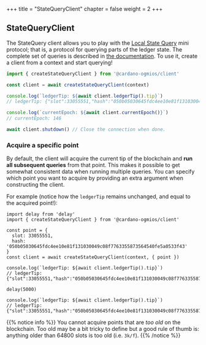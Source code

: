 +++
title = "StateQueryClient"
chapter = false
weight = 2
+++

## StateQueryClient

The StateQuery client allows you to play with the [Local State Query](/mini-protocols/local-state-query) mini protocol; that is, a protocol for querying parts of the ledger state. The complete set of queries is described in [the documentation](#TODO). To use it, create a client from a context and start querying!

```ts
import { createStateQueryClient } from '@cardano-ogmios/client'

const client = await createStateQueryClient(context)

console.log(`ledgerTip: ${await client.ledgerTip().tip}`) 
// ledgerTip: {"slot":33055551,"hash":"050b05030645fdc4ee10e81f131030049c08f7763355873564540fe5a0533f43"}

console.log(`currentEpoch: ${await client.currentEpoch()}`)
// currentEpoch: 146

await client.shutdown() // Close the connection when done.
```

### Acquire a specific point

By default, the client will acquire the current tip of the blockchain and **run all subsequent queries** from that point. This makes it possible to get somewhat consistent data when running multiple queries. You can specify which point you want to acquire by providing an extra argument when constructing the client. 

For example (notice how the `ledgerTip` remains unchanged, and equal to the acquired point!):

```
import delay from 'delay'
import { createStateQueryClient } from '@cardano-ogmios/client'

const point = {
  slot: 33055551,
  hash: '050b05030645fdc4ee10e81f131030049c08f7763355873564540fe5a0533f43'
}
const client = await createStateQueryClient(context, { point })

console.log(`ledgerTip: ${await client.ledgerTip().tip}`) 
// ledgerTip: {"slot":33055551,"hash":"050b05030645fdc4ee10e81f131030049c08f7763355873564540fe5a0533f43"}

delay(5000)

console.log(`ledgerTip: ${await client.ledgerTip().tip}`) 
// ledgerTip: {"slot":33055551,"hash":"050b05030645fdc4ee10e81f131030049c08f7763355873564540fe5a0533f43"}
```

{{% notice info %}}
You cannot acquire points that are _too old_ on the blockchain. Too old may be a bit tricky to define but a good rule of thumb is: anything older than 64800 slots is too old (i.e. `3k/f`). 
{{% /notice %}}
